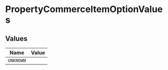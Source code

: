# PropertyCommerceItemOptionValues


## Values

| Name      | Value     |
| --------- | --------- |
| `UNKNOWN` |           |